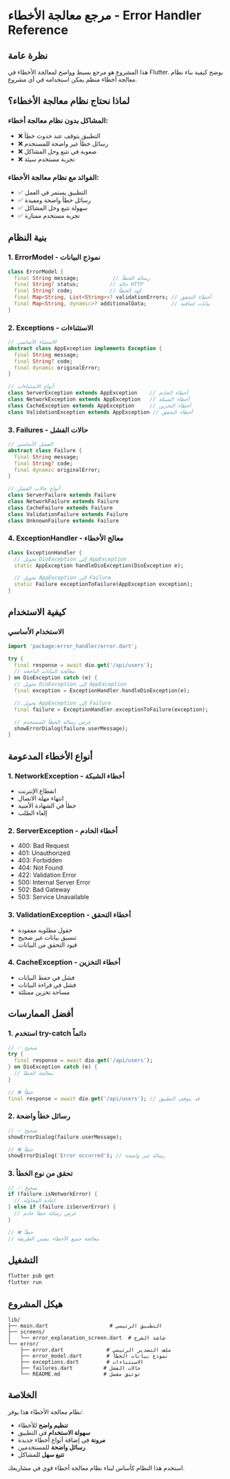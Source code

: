 # مرجع معالجة الأخطاء - Error Handler Reference

## نظرة عامة

هذا المشروع هو مرجع بسيط وواضح لمعالجة الأخطاء في Flutter. يوضح كيفية بناء نظام معالجة أخطاء منظم يمكن استخدامه في أي مشروع.

## لماذا نحتاج نظام معالجة الأخطاء؟

### المشاكل بدون نظام معالجة أخطاء:

- ❌ التطبيق يتوقف عند حدوث خطأ
- ❌ رسائل خطأ غير واضحة للمستخدم
- ❌ صعوبة في تتبع وحل المشاكل
- ❌ تجربة مستخدم سيئة

### الفوائد مع نظام معالجة الأخطاء:

- ✅ التطبيق يستمر في العمل
- ✅ رسائل خطأ واضحة ومفيدة
- ✅ سهولة تتبع وحل المشاكل
- ✅ تجربة مستخدم ممتازة

## بنية النظام

### 1. ErrorModel - نموذج البيانات

```dart
class ErrorModel {
  final String message;           // رسالة الخطأ
  final String? status;          // حالة HTTP
  final String? code;            // كود الخطأ
  final Map<String, List<String>>? validationErrors; // أخطاء التحقق
  final Map<String, dynamic>? additionalData;        // بيانات إضافية
}
```

### 2. Exceptions - الاستثناءات

```dart
// الاستثناء الأساسي
abstract class AppException implements Exception {
  final String message;
  final String? code;
  final dynamic originalError;
}

// أنواع الاستثناءات
class ServerException extends AppException    // أخطاء الخادم
class NetworkException extends AppException   // أخطاء الشبكة
class CacheException extends AppException     // أخطاء التخزين
class ValidationException extends AppException // أخطاء التحقق
```

### 3. Failures - حالات الفشل

```dart
// الفشل الأساسي
abstract class Failure {
  final String message;
  final String? code;
  final dynamic originalError;
}

// أنواع حالات الفشل
class ServerFailure extends Failure
class NetworkFailure extends Failure
class CacheFailure extends Failure
class ValidationFailure extends Failure
class UnknownFailure extends Failure
```

### 4. ExceptionHandler - معالج الأخطاء

```dart
class ExceptionHandler {
  // تحويل DioException إلى AppException
  static AppException handleDioException(DioException e);

  // تحويل AppException إلى Failure
  static Failure exceptionToFailure(AppException exception);
}
```

## كيفية الاستخدام

### الاستخدام الأساسي

```dart
import 'package:error_handler/error.dart';

try {
  final response = await dio.get('/api/users');
  // معالجة البيانات الناجحة
} on DioException catch (e) {
  // تحويل DioException إلى AppException
  final exception = ExceptionHandler.handleDioException(e);

  // تحويل AppException إلى Failure
  final failure = ExceptionHandler.exceptionToFailure(exception);

  // عرض رسالة الخطأ للمستخدم
  showErrorDialog(failure.userMessage);
}
```

## أنواع الأخطاء المدعومة

### 1. NetworkException - أخطاء الشبكة

- انقطاع الإنترنت
- انتهاء مهلة الاتصال
- خطأ في الشهادة الأمنية
- إلغاء الطلب

### 2. ServerException - أخطاء الخادم

- 400: Bad Request
- 401: Unauthorized
- 403: Forbidden
- 404: Not Found
- 422: Validation Error
- 500: Internal Server Error
- 502: Bad Gateway
- 503: Service Unavailable

### 3. ValidationException - أخطاء التحقق

- حقول مطلوبة مفقودة
- تنسيق بيانات غير صحيح
- قيود التحقق من البيانات

### 4. CacheException - أخطاء التخزين

- فشل في حفظ البيانات
- فشل في قراءة البيانات
- مساحة تخزين ممتلئة

## أفضل الممارسات

### 1. استخدم try-catch دائماً

```dart
// ✅ صحيح
try {
  final response = await dio.get('/api/users');
} on DioException catch (e) {
  // معالجة الخطأ
}

// ❌ خطأ
final response = await dio.get('/api/users'); // قد يتوقف التطبيق
```

### 2. رسائل خطأ واضحة

```dart
// ✅ صحيح
showErrorDialog(failure.userMessage);

// ❌ خطأ
showErrorDialog('Error occurred'); // رسالة غير واضحة
```

### 3. تحقق من نوع الخطأ

```dart
// ✅ صحيح
if (failure.isNetworkError) {
  // إعادة المحاولة
} else if (failure.isServerError) {
  // عرض رسالة خطأ خادم
}

// ❌ خطأ
// معالجة جميع الأخطاء بنفس الطريقة
```

## التشغيل

```bash
flutter pub get
flutter run
```

## هيكل المشروع

```
lib/
├── main.dart                    # التطبيق الرئيسي
├── screens/
│   └── error_explanation_screen.dart  # شاشة الشرح
└── error/
    ├── error.dart              # ملف التصدير الرئيسي
    ├── error_model.dart        # نموذج بيانات الخطأ
    ├── exceptions.dart         # الاستثناءات
    ├── failures.dart          # حالات الفشل
    └── README.md              # توثيق مفصل
```

## الخلاصة

نظام معالجة الأخطاء هذا يوفر:

- **تنظيم واضح** للأخطاء
- **سهولة الاستخدام** في التطبيق
- **مرونة** في إضافة أنواع أخطاء جديدة
- **رسائل واضحة** للمستخدمين
- **تتبع سهل** للمشاكل

استخدم هذا النظام كأساس لبناء نظام معالجة أخطاء قوي في مشاريعك.
